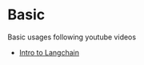 # Basic

Basic usages following youtube videos
- [Intro to Langchain](https://www.youtube.com/watch?v=P3MAbZ2eMUI)